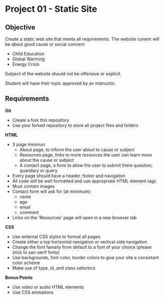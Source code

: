 # Project 01 - Static Site

## Objective

Create a static web site that meets all requirements. The website conent will be about good cause or social concern

* Child Education
* Global Warming
* Energy Crisis

Subject of the website should not be offensive or explicit.

Student will have their topic approved by an instructor.

## Requirements

**Git**

* Create a fork this repository
* Use your forked repository to store all project files and folders

**HTML**

* 3 page minimun
	* About page, to inform the user about to cause or subject
	* Resources page, links to more resources the user can learn more about the cause or subject
	* A contact page, a form to allow the user to submit there question, quandary or query
* Every page should have a header, footer and navigation
* All code will be well formatted and use appropriate HTML element tags
* Must contain images
* Contact form will ask for (at minimum):
	* name
	* age
	* email
	* comment
* Links on the 'Resources' page will open in a new browser tab

**CSS**

* Use external CSS styles to format all pages
* Create either a top horizontal navigation or vertical side navigation
* Change the font famaily from default to a font of your choice (please stick to san-serif fonts)
* Use backgrounds, font color, border colors to give your site a consistant color scheme
* Make use of type, id, and class selectors

**Bonus Points**

* Use video or audio HTML elements
* Use CSS animations
